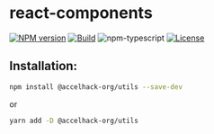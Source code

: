 # react-components
[![NPM version][npm-image]][npm-url]
[![Build][github-build]][github-build-url]
![npm-typescript]
[![License][github-license]][github-license-url]

## Installation:

```bash
npm install @accelhack-org/utils --save-dev
```

or

```bash
yarn add -D @accelhack-org/utils
```

[npm-url]: https://www.npmjs.com/package/@accelhack-org/utils
[npm-image]: https://img.shields.io/npm/v/@accelhack-org/utils
[github-license]: https://img.shields.io/github/license/Accel-Hack/typescript-utils
[github-license-url]: https://github.com/Accel-Hack/typescript-utils/blob/master/LICENSE
[github-build]: https://github.com/Accel-Hack/typescript-utils/actions/workflows/publish.yml/badge.svg
[github-build-url]: https://github.com/Accel-Hack/typescript-utils/actions/workflows/publish.yml
[npm-typescript]: https://img.shields.io/npm/types/typescript-utils

